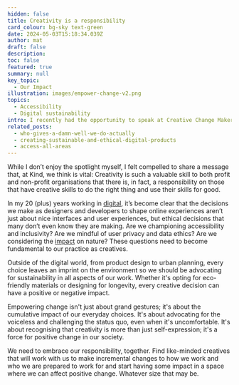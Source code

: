 ```yaml
---
hidden: false
title: Creativity is a responsibility
card_colour: bg-sky text-green
date: 2024-05-03T15:18:34.039Z
author: mat
draft: false
description: 
toc: false
featured: true
summary: null
key_topic:
  - Our Impact
illustration: images/empower-change-v2.png
topics:
  - Accessibility
  - Digital sustainability
intro: I recently had the opportunity to speak at Creative Change Makers 2024, an event focused on creativity for social and environmental impact and organised by the brilliant team at Creative Conscience.
related_posts:
  - who-gives-a-damn-well-we-do-actually
  - creating-sustainable-and-ethical-digital-products
  - access-all-areas
---
```


While I don’t enjoy the spotlight myself, I felt compelled to share a message that, at Kind, we think is vital: Creativity is such a valuable skill to both profit and non-profit organisations that there is, in fact, a responsibility on those that have creative skills to do the right thing and use their skills for good.

In my 20 (plus) years working in [digital](/services/digital/), it’s become clear that the decisions we make as designers and developers to shape online experiences aren’t just about nice interfaces and user experiences, but ethical decisions that many don’t even know they are making. Are we championing accessibility and inclusivity? Are we mindful of user privacy and data ethics? Are we considering the [impact](/about/our-impact/) on nature? These questions need to become fundamental to our practice as creatives.

Outside of the digital world, from product design to urban planning, every choice leaves an imprint on the environment so we should be advocating for sustainability in all aspects of our work. Whether it's opting for eco-friendly materials or designing for longevity, every creative decision can have a positive or negative impact.

Empowering change isn't just about grand gestures; it's about the cumulative impact of our everyday choices. It's about advocating for the voiceless and challenging the status quo, even when it's uncomfortable. It's about recognising that creativity is more than just self-expression; it's a force for positive change in our society.

We need to embrace our responsibility, together. Find like-minded creatives that will work with us to make incremental changes to how we work and who we are prepared to work for and start having some impact in a space where we can affect positive change. Whatever size that may be.